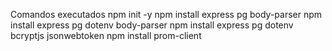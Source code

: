 Comandos executados
npm init -y
npm install express pg body-parser
npm install express pg dotenv body-parser
npm install express pg dotenv bcryptjs jsonwebtoken
npm install prom-client

